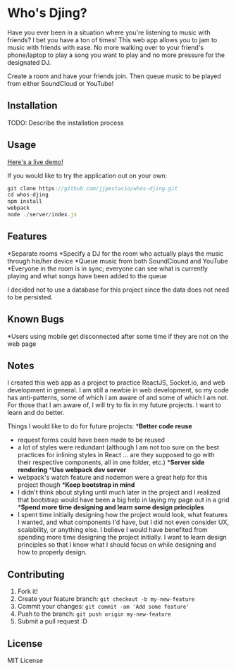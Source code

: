 # Who's Djing?

Have you ever been in a situation where you're listening to music with friends? I bet you have a ton of times! This web app allows you to jam to music with friends with ease. No more walking over to your friend's phone/laptop to play a song you want to play and no more pressure for the designated DJ. 

Create a room and have your friends join. Then queue music to be played from either SoundCloud or YouTube!

## Installation

TODO: Describe the installation process

## Usage

[Here's a live demo!](http://whosdjing.herokuapp.com/)

If you would like to try the application out on your own: 

```javascript
git clone https://github.com/jjpestacio/whos-djing.git
cd whos-djing
npm install
webpack
node ./server/index.js
```

## Features

*Separate rooms
*Specify a DJ for the room who actually plays the music through his/her device
*Queue music from both SoundClound and YouTube
*Everyone in the room is in sync; everyone can see what is currently playing and what songs have been added to the queue

I decided not to use a database for this project since the data does not need to be persisted.

## Known Bugs

*Users using mobile get disconnected after some time if they are not on the web page

## Notes

I created this web app as a project to practice ReactJS, Socket.io, and web development in general. I am still a newbie in web development, so my code has anti-patterns, some of which I am aware of and some of which I am not. For those that I am aware of, I will try to fix in my future projects. I want to learn and do better.

Things I would like to do for future projects:
***Better code reuse**
- request forms could have been made to be reused
- a lot of styles were redundant (although I am not too sure on the best practices for inlining styles in React ... are they supposed to go with their respective components, all in one folder, etc.)
***Server side rendering**
***Use webpack dev server**
- webpack's watch feature and nodemon were a great help for this project though
***Keep bootstrap in mind**
- I didn't think about styling until much later in the project and I realized that bootstrap would have been a big help in laying my page out in a grid
***Spend more time designing and learn some design principles**
- I spent time initially designing how the project would look, what features I wanted, and what components I'd have, but I did not even consider UX, scalability, or anything else. I believe I would have benefited from spending more time designing the project initially. I want to learn design principles so that I know what I should focus on while designing and how to properly design.

## Contributing

1. Fork it!
2. Create your feature branch: `git checkout -b my-new-feature`
3. Commit your changes: `git commit -am 'Add some feature'`
4. Push to the branch: `git push origin my-new-feature`
5. Submit a pull request :D

## License

MIT License
